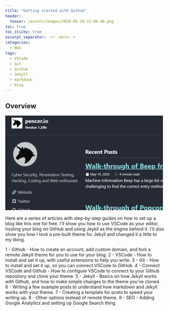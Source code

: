 ```yaml
---
title: "Getting started with Github"
header:
  teaser: /assets/images/2020-05-18-22-06-46.png
toc: true
toc_sticky: true
excerpt_separator:  <!--more-->
categories:
  - Web
tags:
  - VSCode
  - Git
  - Github
  - Jekyll
  - markdown
  - blog
---
```


## Overview

![website](/assets/images/2020-05-18-22-06-46.png)

Here are a series of articles with step-by-step guides on how to set up a blog like this one for free. I'll show you how to use VSCode as your editor, hosting your blog on GitHub and using Jeykll as the engine behind it. I'll also show you how I took a pre-built theme for Jekyll and changed it a little to my liking.

<!--more-->

1 - Github - How to create an account, add custom domain, and fork a remote Jekyll theme for you to use for your blog.
2 - VSCode - How to install and set it up, with useful extensions to help you write.
3 - Git - How to install and set it up, so you can connect VSCode to GitHub.
4 - Connect VSCode and Github - How to configure VSCode to connect to your Github repository and clone your theme.
5 - Jekyll - Basics on how Jekyll works with Github, and how to make simple changes to the theme you've cloned.
6 - Writing a few example posts to understand how markdown and Jekyll works with your theme.
7 - Creating a template for posts to speed your writing up.
8 - Other options instead of remote theme.
9 - SEO - Adding Google Analytics and setting up Google Search thing

